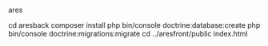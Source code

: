 ares

cd aresback
composer install
php bin/console doctrine:database:create
php bin/console doctrine:migrations:migrate
cd ../aresfront/public
index.html
